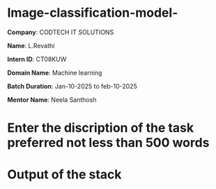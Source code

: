 # Image-classification-model-

**Company**: CODTECH IT SOLUTIONS 

**Name**: L.Revathi

**Intern ID**: CT08KUW

**Domain Name**: Machine learning 

**Batch Duration**: Jan-10-2025 to feb-10-2025

**Mentor Name**: Neela Santhosh 

# Enter the discription of the task preferred not less than 500 words #

# Output of the stack
